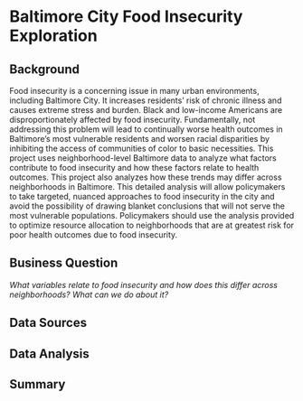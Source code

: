 # Baltimore City Food Insecurity Exploration

## Background
Food insecurity is a concerning issue in many urban environments, including Baltimore City. It increases residents’ risk of chronic illness and causes extreme stress and burden. Black and low-income Americans are disproportionately affected by food insecurity. Fundamentally, not addressing this problem will lead to continually worse health outcomes in Baltimore’s most vulnerable residents and worsen racial disparities by inhibiting the access of communities of color to basic necessities.  This project uses neighborhood-level Baltimore data to analyze what factors contribute to food insecurity and how these factors relate to health outcomes. This project also analyzes how these trends may differ across neighborhoods in Baltimore. This detailed analysis will allow policymakers to take targeted, nuanced approaches to food insecurity in the city and avoid the possibility of drawing blanket conclusions that will not serve the most vulnerable populations. Policymakers should use the analysis provided to optimize resource allocation to neighborhoods that are at greatest risk for poor health outcomes due to food insecurity.

## Business Question
_What variables relate to food insecurity and how does this differ across neighborhoods?  What can we do about it?_

## Data Sources

## Data Analysis

## Summary

